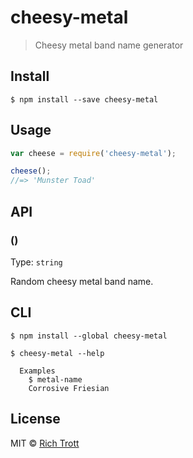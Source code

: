 # cheesy-metal

> Cheesy metal band name generator

## Install

```
$ npm install --save cheesy-metal
```


## Usage

```js
var cheese = require('cheesy-metal');

cheese();
//=> 'Munster Toad'
```


## API

### ()

Type: `string`

Random cheesy metal band name.


## CLI

```
$ npm install --global cheesy-metal
```

```
$ cheesy-metal --help

  Examples
    $ metal-name
    Corrosive Friesian
```

## License

MIT © [Rich Trott](https://trott.github.io)
